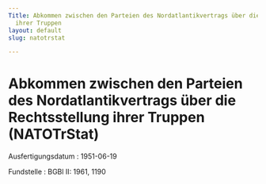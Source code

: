 ```yaml
---
Title: Abkommen zwischen den Parteien des Nordatlantikvertrags über die Rechtsstellung
  ihrer Truppen
layout: default
slug: natotrstat

---
```


# Abkommen zwischen den Parteien des Nordatlantikvertrags über die Rechtsstellung ihrer Truppen (NATOTrStat)

Ausfertigungsdatum
:   1951-06-19

Fundstelle
:   BGBl II: 1961, 1190

